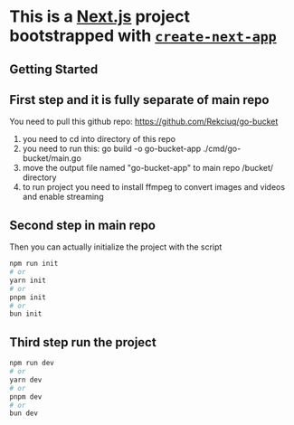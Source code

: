 # This is a [Next.js](https://nextjs.org) project bootstrapped with [`create-next-app`](https://nextjs.org/docs/app/api-reference/cli/create-next-app)

## Getting Started

## First step and it is fully separate of main repo

You need to pull this github repo:
<https://github.com/Rekciuq/go-bucket>

1. you need to cd into directory of this repo
2. you need to run this: go build -o go-bucket-app ./cmd/go-bucket/main.go
3. move the output file named "go-bucket-app" to main repo /bucket/ directory
4. to run project you need to install ffmpeg to convert images and videos and enable streaming

## Second step in main repo

Then you can actually initialize the project with the script

```bash
npm run init
# or
yarn init
# or
pnpm init
# or
bun init
```

## Third step run the project

```bash
npm run dev
# or
yarn dev
# or
pnpm dev
# or
bun dev
```
